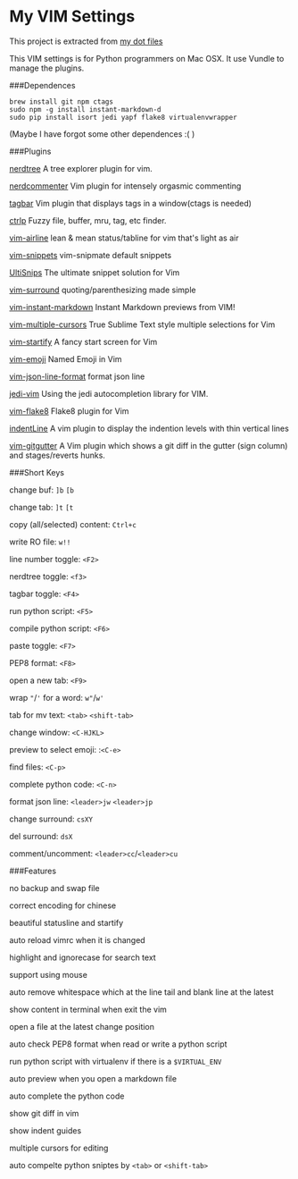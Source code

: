 My VIM Settings
===============
This project is extracted from [my dot files](https://github.com/axiaoxin/mac-dotfiles)

This VIM settings is for Python programmers on Mac OSX. It use Vundle to manage the plugins.


###Dependences

    brew install git npm ctags
    sudo npm -g install instant-markdown-d
    sudo pip install isort jedi yapf flake8 virtualenvwrapper

(Maybe I have forgot some other dependences :( )

###Plugins

[nerdtree](https://github.com/scrooloose/nerdtree) A tree explorer plugin for vim.

[nerdcommenter](https://github.com/scrooloose/nerdcommenter) Vim plugin for intensely orgasmic commenting

[tagbar](https://github.com/majutsushi/tagbar) Vim plugin that displays tags in a window(ctags is needed)

[ctrlp](https://github.com/kien/ctrlp.vim) Fuzzy file, buffer, mru, tag, etc finder.

[vim-airline](https://github.com/bling/vim-airline) lean & mean status/tabline for vim that's light as air

[vim-snippets](https://github.com/honza/vim-snippets) vim-snipmate default snippets

[UltiSnips](https://github.com/SirVer/ultisnips) The ultimate snippet solution for Vim

[vim-surround](https://github.com/tpope/vim-surround) quoting/parenthesizing made simple

[vim-instant-markdown](https://github.com/suan/vim-instant-markdown) Instant Markdown previews from VIM!

[vim-multiple-cursors](https://github.com/terryma/vim-multiple-cursors) True Sublime Text style multiple selections for Vim

[vim-startify](https://github.com/mhinz/vim-startify) A fancy start screen for Vim

[vim-emoji](https://github.com/junegunn/vim-emoji) Named Emoji in Vim

[vim-json-line-format](https://github.com/axiaoxin/vim-json-line-format) format json line

[jedi-vim](https://github.com/davidhalter/jedi-vim) Using the jedi autocompletion library for VIM.

[vim-flake8](https://github.com/nvie/vim-flake8) Flake8 plugin for Vim

[indentLine](https://github.com/Yggdroot/indentLine) A vim plugin to display the indention levels with thin vertical lines

[vim-gitgutter](https://github.com/airblade/vim-gitgutter) A Vim plugin which shows a git diff in the gutter (sign column) and stages/reverts hunks.

###Short Keys

change buf: `]b` `[b`

change tab: `]t` `[t`

copy (all/selected) content: `Ctrl+c`

write RO file: `w!!`

line number toggle: `<F2>`

nerdtree toggle: `<f3>`

tagbar toggle: `<F4>`

run python script: `<F5>`

compile python script: `<F6>`

paste toggle: `<F7>`

PEP8 format: `<F8>`

open a new tab: `<F9>`

wrap `"`/`'` for a word: `w"`/`w'`

tab for mv text: `<tab>` `<shift-tab>`

change window: `<C-HJKL>`

preview to select emoji: :`<C-e>`

find files: `<C-p>`

complete python code: `<C-n>`

format json line: `<leader>jw` `<leader>jp`

change surround: `csXY`

del surround: `dsX`

comment/uncomment: `<leader>cc`/`<leader>cu`


###Features

no backup and swap file

correct encoding for chinese

beautiful statusline and startify

auto reload vimrc when it is changed

highlight and ignorecase for search text

support using mouse

auto remove whitespace which at the line tail and blank line at the latest

show content in terminal when exit the vim

open a file at the latest change position

auto check PEP8 format when read or write a python script

run python script with virtualenv if there is a `$VIRTUAL_ENV`

auto preview when you open a markdown file

auto complete the python code

show git diff in vim

show indent guides

multiple cursors for editing

auto compelte python sniptes by `<tab>` or `<shift-tab>`
